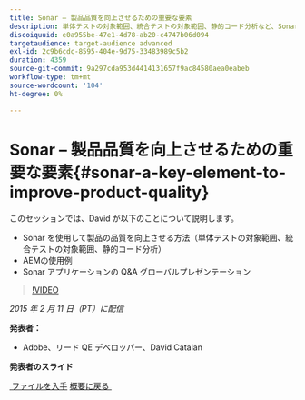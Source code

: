 ```yaml
---
title: Sonar – 製品品質を向上させるための重要な要素
description: 単体テストの対象範囲、統合テストの対象範囲、静的コード分析など、Sonar を使用して製品品質を向上させる方法を説明します。 また、AEMのユースケースについて説明し、Sonar アプリケーションの Q&A グローバルプレゼンテーションを確認します。
discoiquuid: e0a955be-47e1-4d78-ab20-c4747b06d094
targetaudience: target-audience advanced
exl-id: 2c9b6cdc-8595-404e-9d75-33483989c5b2
duration: 4359
source-git-commit: 9a297cda953d4414131657f9ac84580aea0eabeb
workflow-type: tm+mt
source-wordcount: '104'
ht-degree: 0%

---
```


# Sonar – 製品品質を向上させるための重要な要素{#sonar-a-key-element-to-improve-product-quality}

このセッションでは、David が以下のことについて説明します。

* Sonar を使用して製品の品質を向上させる方法（単体テストの対象範囲、統合テストの対象範囲、静的コード分析）
* AEMの使用例
* Sonar アプリケーションの Q&amp;A グローバルプレゼンテーション

>[!VIDEO](https://video.tv.adobe.com/v/19379/?quality=9)

*2015 年 2 月 11 日（PT）に配信*

**発表者：**

* Adobe、リード QE デベロッパー、David Catalan

**発表者のスライド**

[&#x200B; ファイルを入手 &#x200B;](assets/cq-gems-on-aem-sonarqube-2015-02.pdf)
[&#x200B; 概要に戻る &#x200B;](https://helpx.adobe.com/jp/experience-manager/kt/eseminars/gems/aem-index.html)
